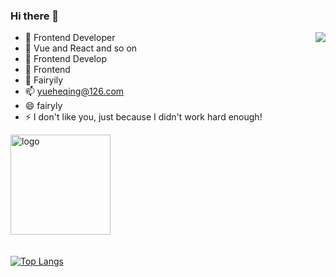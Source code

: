 ### Hi there 👋

<img align="right" src="https://github-readme-stats.vercel.app/api?username=fairyly&show_icons=true&icon_color=0366d6&text_color=24292e&bg_color=ffffff&hide_title=true" />

<!--
**fairyly/fairyly** is a ✨ _special_ ✨ repository because its `README.md` (this file) appears on your GitHub profile.


Here are some ideas to get you started:
-->

- 🔭 Frontend Developer
- 🌱 Vue and React and so on
- 👯 Frontend Develop
- 🤔 Frontend
- 💬 Fairyily 
- 📫 yueheqing@126.com
- 😄 fairyly
- ⚡ I don't like you, just because I didn't work hard enough!




<img src="https://github-profile-trophy.vercel.app/?username=fairyly&theme=flat&column=7" alt="logo" height="160" align="center" style="margin: auto; margin-bottom: 20px;" />

[![Top Langs](https://github-readme-stats.vercel.app/api/top-langs/?username=fairyly&hide=html,css)]()
